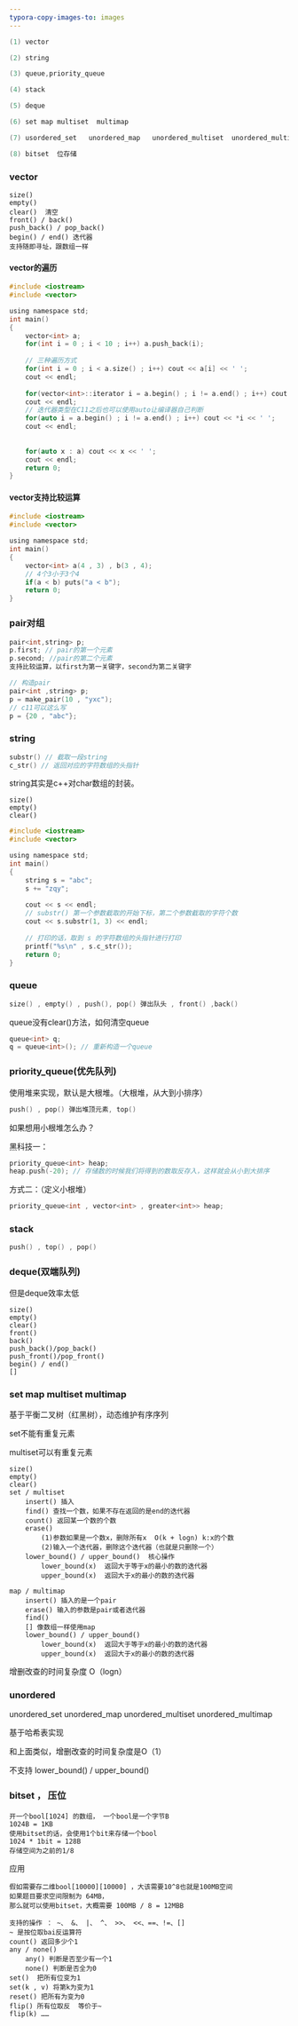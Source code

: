 ```yaml
---
typora-copy-images-to: images
---
```








```c
(1) vector

(2) string

(3) queue,priority_queue

(4) stack

(5) deque

(6) set map multiset  multimap

(7) usordered_set   unordered_map   unordered_multiset  unordered_multimap

(8) bitset  位存储
```



### vector

```
size()
empty()
clear()  清空
front() / back()
push_back() / pop_back()
begin() / end() 迭代器
支持随即寻址，跟数组一样
```



#### vector的遍历

```c
#include <iostream>
#include <vector>

using namespace std;
int main()
{
	vector<int> a;
	for(int i = 0 ; i < 10 ; i++) a.push_back(i);
	
	// 三种遍历方式
	for(int i = 0 ; i < a.size() ; i++) cout << a[i] << ' ';
	cout << endl;
	
	for(vector<int>::iterator i = a.begin() ; i != a.end() ; i++) cout << *i << ' ';
	cout << endl;
	// 迭代器类型在C11之后也可以使用auto让编译器自己判断
	for(auto i = a.begin() ; i != a.end() ; i++) cout << *i << ' ';
	cout << endl;  
	
	
	for(auto x : a) cout << x << ' ';
	cout << endl; 
	return 0;
}
```



#### vector支持比较运算

```c
#include <iostream>
#include <vector>

using namespace std;
int main()
{
	vector<int> a(4 , 3) , b(3 , 4);
	// 4个3小于3个4 
	if(a < b) puts("a < b"); 
	return 0;
}
```

### 

### pair对组

```c
pair<int,string> p;
p.first; // pair的第一个元素
p.second; //pair的第二个元素
支持比较运算，以first为第一关键字，second为第二关键字
```



```c
// 构造pair
pair<int ,string> p;
p = make_pair(10 , "yxc");
// c11可以这么写
p = {20 , "abc"};
```



### string

```c
substr() // 截取一段string 
c_str() // 返回对应的字符数组的头指针
```

string其实是c++对char数组的封装。

```
size()
empty()
clear()
```

```c
#include <iostream>
#include <vector>

using namespace std;
int main()
{
	string s = "abc";
	s += "zqy";
	
	cout << s << endl;
	// substr() 第一个参数截取的开始下标，第二个参数截取的字符个数 
	cout << s.substr(1, 3) << endl;
	
	// 打印的话，取到 s 的字符数组的头指针进行打印 
	printf("%s\n" , s.c_str());
	return 0;
}
```





### queue

```c
size() , empty() , push(), pop() 弹出队头 , front() ,back()
```

queue没有clear()方法，如何清空queue

```c
queue<int> q;
q = queue<int>(); // 重新构造一个queue
```





### priority_queue(优先队列)

使用堆来实现，默认是大根堆。（大根堆，从大到小排序）

```c
push() , pop() 弹出堆顶元素, top()
```



如果想用小根堆怎么办？

黑科技一：

```c
priority_queue<int> heap;
heap.push(-20); // 存储数的时候我们将得到的数取反存入，这样就会从小到大排序
```



方式二：（定义小根堆）

```c
priority_queue<int , vector<int> , greater<int>> heap;
```





### stack

```c
push() , top() , pop()
```



### deque(双端队列)

但是deque效率太低

```
size()
empty()
clear()
front()
back()
push_back()/pop_back()
push_front()/pop_front()
begin() / end()
[]
```





### set map multiset  multimap

基于平衡二叉树（红黑树），动态维护有序序列

set不能有重复元素

multiset可以有重复元素



```
size()
empty()
clear()
set / multiset
	insert() 插入
	find() 查找一个数，如果不存在返回的是end的迭代器
	count() 返回某一个数的个数
	erase() 
		(1)参数如果是一个数x，删除所有x  O(k + logn) k:x的个数
		(2)输入一个迭代器，删除这个迭代器（也就是只删除一个）
	lower_bound() / upper_bound()  核心操作
		lower_bound(x)  返回大于等于x的最小的数的迭代器
		upper_bound(x)  返回大于x的最小的数的迭代器
```



```
map / multimap
	insert() 插入的是一个pair
	erase() 输入的参数是pair或者迭代器
	find()
	[] 像数组一样使用map
	lower_bound() / upper_bound()  
		lower_bound(x)  返回大于等于x的最小的数的迭代器
		upper_bound(x)  返回大于x的最小的数的迭代器
```

增删改查的时间复杂度 O（logn）

### unordered

unordered_set   unordered_map   unordered_multiset  unordered_multimap

基于哈希表实现



和上面类似，增删改查的时间复杂度是O（1）

不支持 lower_bound() / upper_bound()



### bitset ， 压位

```
开一个bool[1024] 的数组， 一个bool是一个字节B
1024B = 1KB
使用bitset的话，会使用1个bit来存储一个bool
1024 * 1bit = 128B
存储空间为之前的1/8
```



应用

```
假如需要存二维bool[10000][10000] ，大该需要10^8也就是100MB空间
如果题目要求空间限制为 64MB，
那么就可以使用bitset，大概需要 100MB / 8 = 12MBB
```



```
支持的操作 ： ~、 &、 |、 ^、 >>、 <<、==、!=、[]
~ 是按位取bai反运算符
count() 返回多少个1
any / none() 
	any() 判断是否至少有一个1
	none() 判断是否全为0
set()  把所有位变为1
set(k , v) 将第k为变为1
reset() 把所有为变为0
flip() 所有位取反  等价于~
flip(k) ……
```






